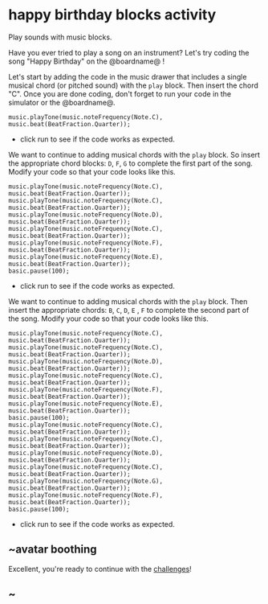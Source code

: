 # happy birthday blocks activity

Play sounds with music blocks.

Have you ever tried to play a song on an instrument? Let's try coding the song "Happy Birthday" on the @boardname@ !

Let's start by adding the code in the music drawer that includes a single musical chord (or pitched sound) with the `play` block. Then insert the chord "C". Once you are done coding, don't forget to run your code in the simulator or the @boardname@.

```blocks
music.playTone(music.noteFrequency(Note.C), music.beat(BeatFraction.Quarter));
```

* click run to see if the code works as expected.

We want to continue to adding musical chords with the `play` block. So insert the appropriate chord blocks: `D`, `F`, `G` to complete the first part of the song. Modify your code so that your code looks like this.

```blocks
music.playTone(music.noteFrequency(Note.C), music.beat(BeatFraction.Quarter));
music.playTone(music.noteFrequency(Note.C), music.beat(BeatFraction.Quarter));
music.playTone(music.noteFrequency(Note.D), music.beat(BeatFraction.Quarter));
music.playTone(music.noteFrequency(Note.C), music.beat(BeatFraction.Quarter));
music.playTone(music.noteFrequency(Note.F), music.beat(BeatFraction.Quarter));
music.playTone(music.noteFrequency(Note.E), music.beat(BeatFraction.Quarter));
basic.pause(100);
```

* click run to see if the code works as expected.

We want to continue to adding musical chords with the `play` block. Then insert the appropriate chords: `B`, `C`, `D`, `E` , `F` to complete the second part of the song. Modify your code so that your code looks like this.

```blocks
music.playTone(music.noteFrequency(Note.C), music.beat(BeatFraction.Quarter));
music.playTone(music.noteFrequency(Note.C), music.beat(BeatFraction.Quarter));
music.playTone(music.noteFrequency(Note.D), music.beat(BeatFraction.Quarter));
music.playTone(music.noteFrequency(Note.C), music.beat(BeatFraction.Quarter));
music.playTone(music.noteFrequency(Note.F), music.beat(BeatFraction.Quarter));
music.playTone(music.noteFrequency(Note.E), music.beat(BeatFraction.Quarter));
basic.pause(100);
music.playTone(music.noteFrequency(Note.C), music.beat(BeatFraction.Quarter));
music.playTone(music.noteFrequency(Note.C), music.beat(BeatFraction.Quarter));
music.playTone(music.noteFrequency(Note.D), music.beat(BeatFraction.Quarter));
music.playTone(music.noteFrequency(Note.C), music.beat(BeatFraction.Quarter));
music.playTone(music.noteFrequency(Note.G), music.beat(BeatFraction.Quarter));
music.playTone(music.noteFrequency(Note.F), music.beat(BeatFraction.Quarter));
basic.pause(100);
```


* click run to see if the code works as expected.

## ~avatar boothing

Excellent, you're ready to continue with the [challenges](/lessons/happy-birthday/challenges)!

## ~

